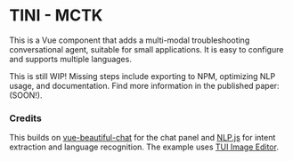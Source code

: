 # TINI - MCTK

This is a Vue component that adds a multi-modal troubleshooting conversational agent, suitable for small applications.
It is easy to configure and supports multiple languages.

This is still WIP! Missing steps include exporting to NPM, optimizing NLP usage, and documentation.
Find more information in the published paper: (SOON!).

### Credits

This builds on [vue-beautiful-chat](https://github.com/mattmezza/vue-beautiful-chat) for the chat panel and [NLP.js](https://github.com/axa-group/nlp.js/) for intent extraction and language recognition. 
The example uses [TUI Image Editor](https://github.com/nhn/tui.image-editor).